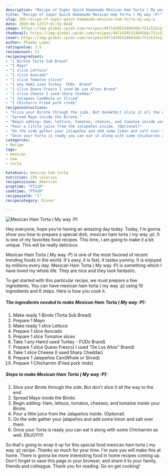 ```yaml
---
description: "Recipe of Super Quick Homemade Mexican Ham Torta ( My way :P)"
title: "Recipe of Super Quick Homemade Mexican Ham Torta ( My way :P)"
slug: 284-recipe-of-super-quick-homemade-mexican-ham-torta-my-way-p
date: 2020-06-12T17:01:53.644Z
image: https://img-global.cpcdn.com/recipes/4971429531484160/751x532cq70/mexican-ham-torta-my-way-p-recipe-main-photo.jpg
thumbnail: https://img-global.cpcdn.com/recipes/4971429531484160/751x532cq70/mexican-ham-torta-my-way-p-recipe-main-photo.jpg
cover: https://img-global.cpcdn.com/recipes/4971429531484160/751x532cq70/mexican-ham-torta-my-way-p-recipe-main-photo.jpg
author: Phoebe Lopez
ratingvalue: 3.5
reviewcount: 11
recipeingredient:
- "1 Birote Torta Sub Bread"
- "1 Mayo"
- "1 slice Lettuce"
- "1 slice Avocado"
- "1 slice Tomatoe slices"
- "1 any HamI used Turkey  FUDs  Brand"
- "1 slice Queso Fresco I used De Los Altos Brand"
- "1 slice Cheese I used Sharp Cheddar"
- "1 Jalapeos CanWhole or Sliced"
- "1 Chicharrn Fried pork rinds"
recipeinstructions:
- "Slice your Birote through the side. But don&#39;t slice it all the way to the end."
- "Spread Mayo inside the Birote."
- "Begin adding: Ham, lettuce, tomatoe, cheeses, and tomatoe inside your Birote."
- "Pour a little juice from the Jalapeños inside. (Optional)"
- "On the side gather your jalapeños and add some limon and salt over them."
- "Once your Torta is ready you can eat it along with some Chicharrón as well. ENJOY!!!!"
categories:
- Recipe
tags:
- mexican
- ham
- torta

katakunci: mexican ham torta 
nutrition: 276 calories
recipecuisine: American
preptime: "PT11M"
cooktime: "PT41M"
recipeyield: "1"
recipecategory: Dinner

---
```



![Mexican Ham Torta ( My way :P)](https://img-global.cpcdn.com/recipes/4971429531484160/751x532cq70/mexican-ham-torta-my-way-p-recipe-main-photo.jpg)

Hey everyone, hope you're having an amazing day today. Today, I'm gonna show you how to prepare a special dish, mexican ham torta ( my way :p). It is one of my favorites food recipes. This time, I am going to make it a bit unique. This will be really delicious.



Mexican Ham Torta ( My way :P) is one of the most favored of recent trending foods in the world. It's easy, it is fast, it tastes yummy. It is enjoyed by millions every day. Mexican Ham Torta ( My way :P) is something which I have loved my whole life. They are nice and they look fantastic.


To get started with this particular recipe, we must prepare a few ingredients. You can have mexican ham torta ( my way :p) using 10 ingredients and 6 steps. Here is how you cook it.

<!--inarticleads1-->

##### The ingredients needed to make Mexican Ham Torta ( My way :P):

1. Make ready 1 Birote (Torta Sub Bread)
1. Prepare 1 Mayo
1. Make ready 1 slice Lettuce
1. Prepare 1 slice Avocado
1. Prepare 1 slice Tomatoe slices
1. Take 1 any Ham(I used Turkey - FUDs  Brand)
1. Prepare 1 slice Queso Fresco( I used &#34;De Los Altos&#34; Brand)
1. Take 1 slice Cheese (I used Sharp Cheddar)
1. Prepare 1 Jalapeños Can(Whole or Sliced)
1. Prepare 1 Chicharrón (Fried pork rinds)




<!--inarticleads2-->

##### Steps to make Mexican Ham Torta ( My way :P):

1. Slice your Birote through the side. But don&#39;t slice it all the way to the end.
1. Spread Mayo inside the Birote.
1. Begin adding: Ham, lettuce, tomatoe, cheeses, and tomatoe inside your Birote.
1. Pour a little juice from the Jalapeños inside. (Optional)
1. On the side gather your jalapeños and add some limon and salt over them.
1. Once your Torta is ready you can eat it along with some Chicharrón as well. ENJOY!!!!




So that's going to wrap it up for this special food mexican ham torta ( my way :p) recipe. Thanks so much for your time. I'm sure you will make this at home. There is gonna be more interesting food in home recipes coming up. Don't forget to save this page in your browser, and share it to your family, friends and colleague. Thank you for reading. Go on get cooking!
